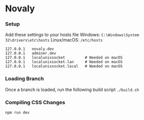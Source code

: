 # Novaly

### Setup
Add these settings to your hosts file
Windows: `C:\Windows\System 32\drivers\etc\hosts`
Linux/macOS: `/etc/hosts`

```
127.0.0.1	novaly.dev
127.0.0.1	adminer.dev
127.0.0.1	localunixsocket         # Needed on macOS
127.0.0.1	localunixsocket.lan     # Needed on macOS
127.0.0.1	localunixsocket.local   # Needed on macOS
```

### Loading Branch
Once a branch is loaded, run the following build script
`./build.sh`

### Compiling CSS Changes
`npm run dev`
